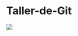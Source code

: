 # Taller-de-Git

![](https://www.smashmexico.com.mx/wp-content/uploads/2018/09/dc-top-5-momentos-raros-comics-batman-cover.jpg)
